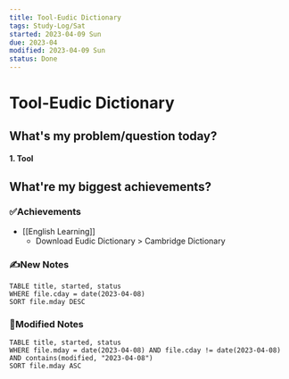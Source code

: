 ```yaml
---
title: Tool-Eudic Dictionary
tags: Study-Log/Sat
started: 2023-04-09 Sun
due: 2023-04
modified: 2023-04-09 Sun
status: Done
---
```

# Tool-Eudic Dictionary
## What's my problem/question today?
#### 1. Tool
## What're my biggest achievements?
### ✅Achievements
- [[English Learning]]
	- Download Eudic Dictionary > Cambridge Dictionary
### ✍️New Notes

```dataview
TABLE title, started, status
WHERE file.cday = date(2023-04-08)
SORT file.mday DESC
```

### 📝Modified Notes

```dataview
TABLE title, started, status
WHERE file.mday = date(2023-04-08) AND file.cday != date(2023-04-08) AND contains(modified, "2023-04-08")
SORT file.mday ASC
```
